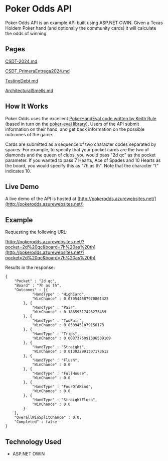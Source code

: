 # Poker Odds API #

Poker Odds API is an example API built using ASP.NET OWIN. Given a Texas Holdem Poker hand (and optionally the community cards) it will calculate the odds of winning.

## Pages ##

[CSDT-2024.md](/docs/CSDT-2024.md)

[CSDT_PrimeraEntrega2024.md](/docs/CSDT_PrimeraEntrega2024.md)

[TestingDebt.md](/docs/TestingDebt.md)

[ArchitecturalSmells.md](/docs/ArchitecturalSmells.md)

## How It Works ##

Poker Odds uses the excellent [PokerHandEval code written by Keith Rule](http://www.codeproject.com/Articles/12279/Fast-Texas-Holdem-Hand-Evaluation-and-Analysis) (based in turn on the [poker-eval library](http://pokersource.sourceforge.net/)). Users of the API submit information on their hand, and get back information on the possible outcomes of the game.

Cards are submitted as a sequence of two character codes separated by spaces. For example, to specify that your pocket cards are the two of diamonds and the queen of clubs, you would pass "2d qc" as the pocket parameter. If you wanted to pass 7 Hearts, Ace of Spades and 10 Hearts as the board, you would specify this as "7h as th". Note that the character "t" indicates 10.

## Live Demo ##

A live demo of the API is hosted at [http://pokerodds.azurewebsites.net/](http://pokerodds.azurewebsites.net/)

## Example ##

Requesting the following URL:

[http://pokerodds.azurewebsites.net/?pocket=2d%20qc&board=7h%20as%20th](http://pokerodds.azurewebsites.net/?pocket=2d%20qc&board=7h%20as%20th)

Results in the response:

	{
		"Pocket" : "2d qc",
		"Board" : "7h as th",
		"Outcomes" : [{
				"HandType" : "HighCard",
				"WinChance" : 0.070544587970861425
			}, {
				"HandType" : "Pair",
				"WinChance" : 0.18659517426273459
			}, {
				"HandType" : "TwoPair",
				"WinChance" : 0.0509451079156173
			}, {
				"HandType" : "Trips",
				"WinChance" : 0.0087375091396539109
			}, {
				"HandType" : "Straight",
				"WinChance" : 0.013022991307173612
			}, {
				"HandType" : "Flush",
				"WinChance" : 0.0
			}, {
				"HandType" : "FullHouse",
				"WinChance" : 0.0
			}, {
				"HandType" : "FourOfAKind",
				"WinChance" : 0.0
			}, {
				"HandType" : "StraightFlush",
				"WinChance" : 0.0
			}
		],
		"OverallWinSplitChance" : 0.0,
		"Completed" : false
	}

## Technology Used ##

- ASP.NET OWIN
